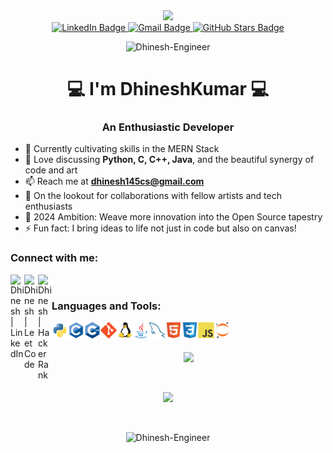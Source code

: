 <div id="header" align="center">
  <img src="https://media.giphy.com/media/M9gbBd9nbDrOTu1Mqx/giphy.gif" width="100"/>
</div>
<div id="badges" align="center">
  <a href="https://www.linkedin.com/in/dhineshkumar-engineer/">
    <img src="https://img.shields.io/badge/LinkedIn-blue?style=for-the-badge&logo=linkedin&logoColor=white" alt="LinkedIn Badge"/>
  </a>
  <a href="mailto:dhinesh145cs@gmail.com">
    <img src="https://img.shields.io/badge/Gmail-red?style=for-the-badge&logo=gmail&logoColor=white" alt="Gmail Badge"/>
  </a>
  <a href="https://github.com/Dhinesh-Engineer">
    <img src="https://img.shields.io/github/stars/Dhinesh-Engineer?affiliations=OWNER&style=for-the-badge&logo=github" alt="GitHub Stars Badge"/>
  </a>
</div>
<p align="center"> 
  <img src="https://komarev.com/ghpvc/?username=Dhinesh-Engineer&label=Profile%20views&color=0e75b6&style=flat" alt="Dhinesh-Engineer" />
</p>

<h1 align="center"> 💻 I'm DhineshKumar 💻 </h1>
<h3 align="center">An Enthusiastic Developer </h3>

- 🌱 Currently cultivating skills in the MERN Stack
- 💬 Love discussing **Python, C, C++, Java**, and the beautiful synergy of code and art
- 📫 Reach me at **dhinesh145cs@gmail.com**
- 👯 On the lookout for collaborations with fellow artists and tech enthusiasts
- 🥅 2024 Ambition: Weave more innovation into the Open Source tapestry
- ⚡ Fun fact: I bring ideas to life not just in code but also on canvas!

### Connect with me:
[<img align="left" alt="Dhinesh | LinkedIn" width="22px" src="https://cdn.jsdelivr.net/npm/simple-icons@v3/icons/linkedin.svg" />][linkedin]
[<img align="left" alt="Dhinesh | LeetCode" width="22px" src="https://cdn.jsdelivr.net/npm/simple-icons@3.13.0/icons/leetcode.svg" />][leetcode]
[<img align="left" alt="Dhinesh | HackerRank" width="22px" src="https://cdn.jsdelivr.net/npm/simple-icons@3.13.0/icons/hackerrank.svg" />][hackerrank]

<br />

### Languages and Tools:

<img align="left" alt="Python" width="26px" src="https://github.com/devicons/devicon/blob/master/icons/python/python-original.svg" />
<img align="left" alt="C" width="26px" src="https://github.com/devicons/devicon/blob/master/icons/c/c-original.svg" />
<img align="left" alt="C++" width="26px" src="https://github.com/devicons/devicon/blob/master/icons/cplusplus/cplusplus-original.svg" />
<img align="left" alt="Git" width="26px" src="https://github.com/devicons/devicon/blob/master/icons/git/git-original.svg" />
<img align="left" alt="Linux" width="26px" src="https://github.com/devicons/devicon/blob/master/icons/linux/linux-original.svg" />
<img align="left" alt="Java" width="26px" src="https://github.com/devicons/devicon/blob/master/icons/java/java-original.svg" />
<img align="left" alt="SQL" width="26px" src="https://github.com/devicons/devicon/blob/master/icons/mysql/mysql-original.svg" />
<img align="left" alt="HTML" width="26px" src="https://github.com/devicons/devicon/blob/master/icons/html5/html5-original.svg" />
<img align="left" alt="CSS" width="26px" src="https://github.com/devicons/devicon/blob/master/icons/css3/css3-original.svg" />
<img align="left" alt="JS" width="26px" src="https://github.com/devicons/devicon/blob/master/icons/javascript/javascript-original.svg" />
<img align="left" alt="Jupiter" width="26px" src="https://github.com/devicons/devicon/blob/master/icons/jupyter/jupyter-original.svg" />

<br />

<br />
<p align="center">
<img src="https://github-readme-stats.vercel.app/api/top-langs/?username=Dhinesh-Engineer&layout=compact"/>
</p>

<br />

<p align="center">
  <img src="https://github-readme-stats.vercel.app/api?username=Dhinesh-Engineer&rank_icon=github"/>
</p>

<br />

<p align="center">
  <img src="https://github-readme-streak-stats.herokuapp.com/?user=Dhinesh-Engineer&" alt="Dhinesh-Engineer" />
</p>

[linkedin]: https://www.linkedin.com/in/dhineshkumar-engineer/
[leetcode]: https://leetcode.com/dhinesh0733/
[hackerrank]: https://www.hackerrank.com/profile/dhinesh145cs/

